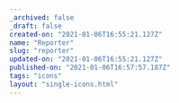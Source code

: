 ```yaml
---
_archived: false
_draft: false
created-on: "2021-01-06T16:55:21.127Z"
name: "Reporter"
slug: "reporter"
updated-on: "2021-01-06T16:55:21.127Z"
published-on: "2021-01-06T16:57:57.187Z"
tags: "icons"
layout: "single-icons.html"
---
```



